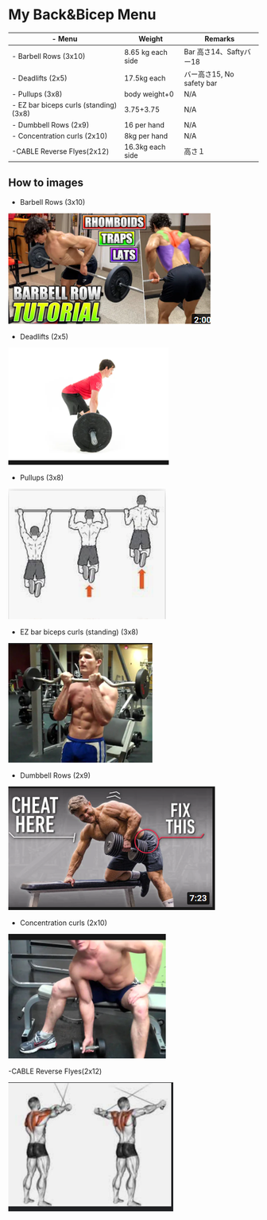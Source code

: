 # My Back&Bicep Menu

| \- Menu                  | Weight            |   Remarks  |
| --------------------------------------- | ------------- | --------------|
| \- Barbell Rows (3x10)                  | 8.65 kg each side            | Bar 高さ14、Saftyバー18 |
| \- Deadlifts (2x5)                      | 17.5kg  each   |  バー高さ15, No safety bar| 
| \- Pullups (3x8)                        | body weight+0 | N/A |
| \- EZ bar biceps curls (standing) (3x8) | 3.75+3.75     | N/A |
| \- Dumbbell Rows (2x9)                  | 16 per hand   | N/A |
| \- Concentration curls (2x10)           | 8kg per hand  | N/A |
| \-CABLE Reverse Flyes(2x12)             | 16.3kg each side    | 高さ１

## How to images

-  Barbell Rows  (3x10)

![](./img/Back_and_Bicep/Barbell_Rows.png)

- Deadlifts (2x5)

![](./img/Back_and_Bicep/Deadlifts.png)

- Pullups (3x8)

![](./img/Back_and_Bicep/Pullups.png)

- EZ bar biceps curls (standing) (3x8)

![](./img/Back_and_Bicep/EZ_bar_biceps_curls_(standing).png)

- Dumbbell Rows (2x9)

![](./img/Back_and_Bicep/Dumbbell_Rows.png)

- Concentration curls (2x10)

![](./img/Back_and_Bicep/Concentration_curls.png)

-CABLE Reverse Flyes(2x12) 

![](./img/Back_and_Bicep/CABLE_Reverse_Flyes.png)
